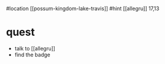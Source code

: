 #location [[possum-kingdom-lake-travis]]
#hint [[allegru]]
17,13

# quest
- talk to [[allegru]]
- find the badge
